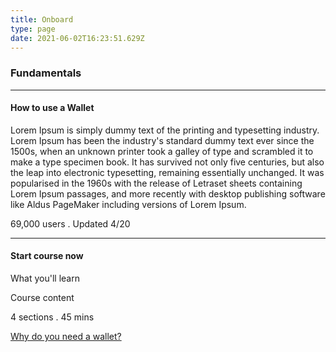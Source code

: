 ```yaml
---
title: Onboard
type: page
date: 2021-06-02T16:23:51.629Z
---
```

<h3> Fundamentals </h3>

<hr />

<h4> How to use a Wallet </h4>

Lorem Ipsum is simply dummy text of the printing and typesetting industry. Lorem Ipsum has been the industry's standard dummy text ever since the 1500s, when an unknown printer took a galley of type and scrambled it to make a type specimen book. It has survived not only five centuries, but also the leap into electronic typesetting, remaining essentially unchanged. It was popularised in the 1960s with the release of Letraset sheets containing Lorem Ipsum passages, and more recently with desktop publishing software like Aldus PageMaker including versions of Lorem Ipsum.

69,000 users .  Updated 4/20

<hr />

<h4>Start course now</h4>

What you'll learn

Course content

4 sections . 45 mins

[Why do you need a wallet?](/lesson0-onboard/why-wallet)